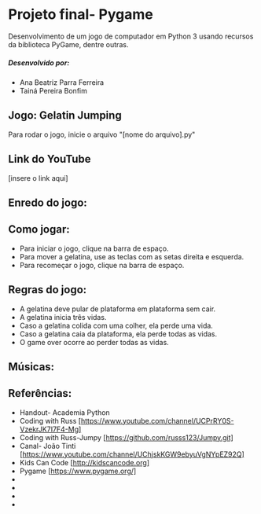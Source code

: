 # Projeto final- Pygame
Desenvolvimento de um jogo de computador em Python 3 usando recursos da biblioteca PyGame, dentre outras.
##### Desenvolvido por:
+ Ana Beatriz Parra Ferreira
+ Tainá Pereira Bonfim 
## Jogo: Gelatin Jumping
Para rodar o jogo, inicie o arquivo "[nome do arquivo].py"
## Link do YouTube
[insere o link aqui]

## Enredo do jogo:

## Como jogar:
+ Para iniciar o jogo, clique na barra de espaço.
+ Para mover a gelatina, use as teclas com as setas direita e esquerda.
+ Para recomeçar o jogo, clique na barra de espaço. 
## Regras do jogo:
+ A gelatina deve pular de plataforma em plataforma sem cair.
+ A gelatina inicia três vidas.
+ Caso a gelatina colida com uma colher, ela perde uma vida.
+ Caso a gelatina caia da plataforma, ela perde todas as vidas. 
+ O game over ocorre ao perder todas as vidas.
## Músicas:

## Referências:
+ Handout- Academia Python
+ Coding with Russ [https://www.youtube.com/channel/UCPrRY0S-VzekrJK7I7F4-Mg]
+ Coding with Russ-Jumpy [https://github.com/russs123/Jumpy.git]
+ Canal- João Tinti [https://www.youtube.com/channel/UChjskKGW9ebyuVgNYpEZ92Q]
+ Kids Can Code [http://kidscancode.org]
+ Pygame [https://www.pygame.org/] 
+ 
+ 
+  
+ 